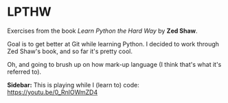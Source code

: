 # LPTHW
Exercises from the book _Learn Python the Hard Way_ by __Zed Shaw__.

Goal is to get better at Git while learning Python.
I decided to work through Zed Shaw's book, and so far it's pretty cool.

Oh, and going to brush up on how mark-up language (I think that's what it's referred to).





__Sidebar:__ This is playing while I (learn to) code: https://youtu.be/0_RnlOWmZD4
